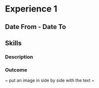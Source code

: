 # Experience 1
## Date From - Date To
## Skills
### Description
### Outcome

~ put an image in side by side with the text ~
